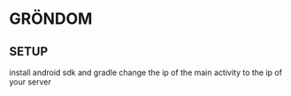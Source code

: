 # GRÖNDOM
## SETUP
install android sdk and gradle
change the ip of the main activity to the ip of your server
